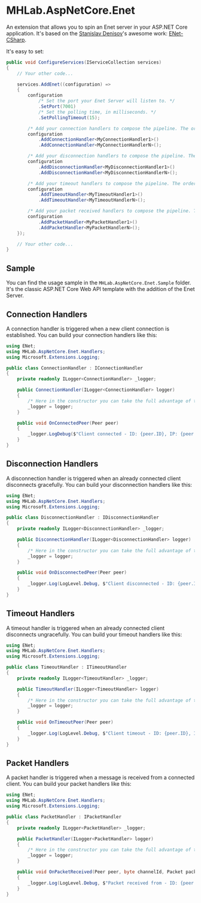 # MHLab.AspNetCore.Enet

An extension that allows you to spin an Enet server in your ASP.NET Core application. It's based on the [Stanislav Denisov](https://github.com/nxrighthere)'s awesome work: [ENet-CSharp](https://github.com/nxrighthere/ENet-CSharp).

It's easy to set:

```csharp
public void ConfigureServices(IServiceCollection services)
{
    // Your other code...

    services.AddEnet((configuration) =>
    {
        configuration
            /* Set the port your Enet Server will listen to. */
            .SetPort(7001)
            /* Set the polling time, in milliseconds. */
            .SetPollingTimeout(15);

        /* Add your connection handlers to compose the pipeline. The order matters. */
        configuration
            .AddConnectionHandler<MyConnectionHandler1>()
            .AddConnectionHandler<MyConnectionHandlerN>();

        /* Add your disconnection handlers to compose the pipeline. The order matters. */
        configuration
            .AddDisconnectionHandler<MyDisconnectionHandler1>()
            .AddDisconnectionHandler<MyDisconnectionHandlerN>();

        /* Add your timeout handlers to compose the pipeline. The order matters. */
        configuration
            .AddTimeoutHandler<MyTimeoutHandler1>()
            .AddTimeoutHandler<MyTimeoutHandlerN>();

        /* Add your packet received handlers to compose the pipeline. The order matters. */
        configuration
            .AddPacketHandler<MyPacketHandler1>()
            .AddPacketHandler<MyPacketHandlerN>();
    });

    // Your other code...
}
```

## Sample

You can find the usage sample in the `MHLab.AspNetCore.Enet.Sample` folder. It's the classic ASP.NET Core Web API template with the addition of the Enet Server.

## Connection Handlers

A connection handler is triggered when a new client connection is established. You can build your connection handlers like this:

```csharp
using ENet;
using MHLab.AspNetCore.Enet.Handlers;
using Microsoft.Extensions.Logging;

public class ConnectionHandler : IConnectionHandler
{
    private readonly ILogger<ConnectionHandler> _logger;

    public ConnectionHandler(ILogger<ConnectionHandler> logger)
    {
        /* Here in the constructor you can take the full advantage of the Microsoft Dependency Injection framework. */
        _logger = logger;
    }

    public void OnConnectedPeer(Peer peer)
    {
        _logger.LogDebug($"Client connected - ID: {peer.ID}, IP: {peer.IP}");
    }
}
```

## Disconnection Handlers

A disconnection handler is triggered when an already connected client disconnects gracefully. You can build your disconnection handlers like this:

```csharp
using ENet;
using MHLab.AspNetCore.Enet.Handlers;
using Microsoft.Extensions.Logging;

public class DisconnectionHandler : IDisconnectionHandler
{
    private readonly ILogger<DisconnectionHandler> _logger;

    public DisconnectionHandler(ILogger<DisconnectionHandler> logger)
    {
        /* Here in the constructor you can take the full advantage of the Microsoft Dependency Injection framework. */
        _logger = logger;
    }

    public void OnDisconnectedPeer(Peer peer)
    {
        _logger.Log(LogLevel.Debug, $"Client disconnected - ID: {peer.ID}, IP: {peer.IP}");
    }
}
```

## Timeout Handlers

A timeout handler is triggered when an already connected client disconnects ungracefully. You can build your timeout handlers like this:

```csharp
using ENet;
using MHLab.AspNetCore.Enet.Handlers;
using Microsoft.Extensions.Logging;

public class TimeoutHandler : ITimeoutHandler
{
    private readonly ILogger<TimeoutHandler> _logger;

    public TimeoutHandler(ILogger<TimeoutHandler> logger)
    {
        /* Here in the constructor you can take the full advantage of the Microsoft Dependency Injection framework. */
        _logger = logger;
    }

    public void OnTimeoutPeer(Peer peer)
    {
        _logger.Log(LogLevel.Debug, $"Client timeout - ID: {peer.ID}, IP: {peer.IP}");
    }
}
```

## Packet Handlers

A packet handler is triggered when a message is received from a connected client. You can build your packet handlers like this:

```csharp
using ENet;
using MHLab.AspNetCore.Enet.Handlers;
using Microsoft.Extensions.Logging;

public class PacketHandler : IPacketHandler
{
    private readonly ILogger<PacketHandler> _logger;

    public PacketHandler(ILogger<PacketHandler> logger)
    {
        /* Here in the constructor you can take the full advantage of the Microsoft Dependency Injection framework. */
        _logger = logger;
    }

    public void OnPacketReceived(Peer peer, byte channelId, Packet packet)
    {
        _logger.Log(LogLevel.Debug, $"Packet received from - ID: {peer.ID}, IP: {peer.IP}, Channel ID: {channelId}, Data length: {packet.Length}");
    }
}
```
